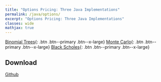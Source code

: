 ```yaml
---
title: "Options Pricing: Three Java Implementations"
permalink: /java/options/
excerpt: "Options Pricing: Three Java Implementations"
classes: wide
mathjax: true
---
```



[Binomial Trees](/java/options/trees/){: .btn .btn--primary .btn--x-large}
[Monte Carlo](/java/options/montecarlo/){: .btn .btn--primary .btn--x-large}
[Black Scholes](/java/options/blackscholes/){: .btn .btn--primary .btn--x-large}


## Download

[Github](https://github.com/Adrian-Ng/OptionPricer)